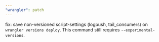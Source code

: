 ```yaml
---
"wrangler": patch
---
```


fix: save non-versioned script-settings (logpush, tail_consumers) on `wrangler versions deploy`. This command still requires `--experimental-versions`.
